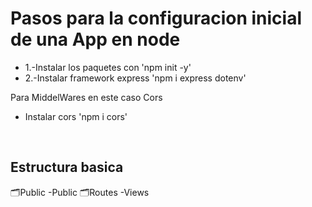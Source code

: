 <h1>Pasos para la configuracion inicial de una App en node</h1>

<ul>
<li>1.-Instalar los paquetes con 'npm init -y' </li>
<li>2.-Instalar framework express 'npm i express dotenv'</li>
</ul>

Para MiddelWares en este caso Cors
<ul>
<li>Instalar cors 'npm i cors'</li>
</ul>
<br>

<h2>Estructura basica</h2>
🗂️Public
        -Public
🗂️Routes
        -Views

